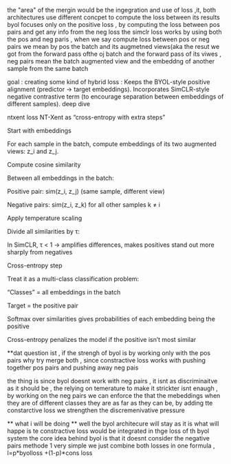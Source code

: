 the "area" of the mergin would be the ingegration and use of loss ,it, both architectures use different concpet to compute the loss between its results
byol focuses only on the positive loss , by computing the loss between pos pairs and get any info from the neg loss 
the simclr loss works by using both the pos and neg paris ,
when we say compute loss between pos or neg pairs we mean by pos the batch and its augmetned views(aka the resut we got from the forward pass ofthe oj batch and the forward pass of its viwes , neg pairs mean the batch augmented view and the embeddng of another sample from the same batch

goal :
creating some kind of hybrid loss :
Keeps the BYOL-style positive alignment (predictor → target embeddings).
Incorporates SimCLR-style negative contrastive term (to encourage separation between embeddings of different samples).
deep dive 


ntxent loss
NT-Xent as “cross-entropy with extra steps”

Start with embeddings

For each sample in the batch, compute embeddings of its two augmented views: z_i and z_j.

Compute cosine similarity

Between all embeddings in the batch:

Positive pair: sim(z_i, z_j) (same sample, different view)

Negative pairs: sim(z_i, z_k) for all other samples k ≠ i

Apply temperature scaling

Divide all similarities by τ:

In SimCLR, τ < 1 → amplifies differences, makes positives stand out more sharply from negatives

Cross-entropy step

Treat it as a multi-class classification problem:

“Classes” = all embeddings in the batch

Target = the positive pair

Softmax over similarities gives probabilities of each embedding being the positive

Cross-entropy penalizes the model if the positive isn’t most similar


**dat question ist , if the strengh of byol is by working only with the pos pairs why try merge both , since constractive loss works with pushing together pos pairs and pushing away neg pais

the thing is since byol doesnt work with neg pairs , it isnt as discriminaitve as it should be , the relying on temerature to make it strickter isnt enaugh , by working on the neg pairs we can enforce the that the mebeddings when they are of different classes they are as far as they can be, by adding tte constarctive loss we strengthen the discremenivative pressure


** what i will be doing **
well the byol architecure will stay as it is what will happe is te constractive loss would be integrated in thge loss of th byol system 
the core idea behind byol is that it doesnt consider the negative pairs 
methode 1 very simple we just combine both losses in one formula , l=p*byolloss +(1-p)*cons loss
